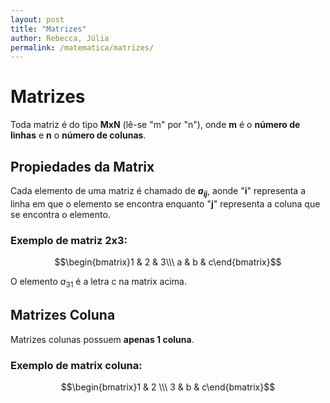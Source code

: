 ```yaml
---
layout: post
title: "Matrizes"
author: Rebecca, Júlia
permalink: /matematica/matrizes/
---
```

# Matrizes
Toda matriz é do tipo **MxN** (lê-se "m" por "n"), onde **m** é o __número de linhas__ e **n** o __número de colunas__. 

## Propiedades da Matrix
Cada elemento de uma matriz é chamado de **$a{_i}$${_j}$**, aonde "**i**" representa a linha em que o elemento se encontra enquanto "**j**" representa a coluna que se encontra o elemento.

### Exemplo de matriz 2x3:

$$\begin{bmatrix}1 & 2 & 3\\\ a & b & c\end{bmatrix}$$

O elemento $a{_3}$${_1}$ é a letra c na matrix acima. 

## Matrizes Coluna
Matrizes colunas possuem **apenas 1 coluna**.

### Exemplo de matrix coluna:

$$\begin{bmatrix}1 & 2 \\\ 3 & b & c\end{bmatrix}$$
